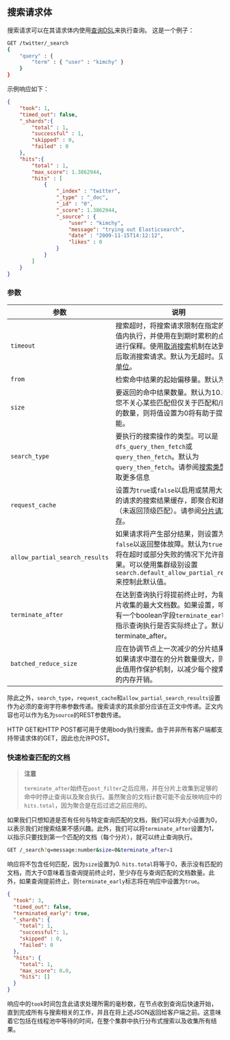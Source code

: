 ## 搜索请求体
搜索请求可以在其请求体内使用[查询DSL](../11-Query-DSL/README.md)来执行查询。 这是一个例子：

```sh
GET /twitter/_search
{
    "query" : {
        "term" : { "user" : "kimchy" }
    }
}
```

示例响应如下：

```json
{
    "took": 1,
    "timed_out": false,
    "_shards":{
        "total" : 1,
        "successful" : 1,
        "skipped" : 0,
        "failed" : 0
    },
    "hits":{
        "total" : 1,
        "max_score": 1.3862944,
        "hits" : [
            {
                "_index" : "twitter",
                "_type" : "_doc",
                "_id" : "0",
                "_score": 1.3862944,
                "_source" : {
                    "user" : "kimchy",
                    "message": "trying out Elasticsearch",
                    "date" : "2009-11-15T14:12:12",
                    "likes" : 0
                }
            }
        ]
    }
}
```

### 参数

| 参数                           | 说明                                                         |
| ------------------------------ | ------------------------------------------------------------ |
| `timeout`                      | 搜索超时，将搜索请求限制在指定的时间值内执行，并使用在到期时累积的点击数进行保释。使用[取消搜索](../06-Search-APIs/README.md#取消搜索)机制在达到超时后取消搜索请求。默认为无超时。见[时间单位](../04-API-Conventions/Common-options.md#时间单位)。 |
| `from`                         | 检索命中结果的起始偏移量。默认为0。                            |
| `size`                         | 要返回的命中结果数量。默认为10.如果您不关心某些匹配但仅关于匹配和/或聚合的数量，则将值设置为0将有助于提高性能。 |
| `search_type`                  | 要执行的搜索操作的类型。可以是`dfs_query_then_fetch`或`query_then_fetch`。默认为`query_then_fetch`。请参阅[搜索类型](../06-Search-APIs/Request-Body-Search/Search-Type.md)以获取更多信息 |
| `request_cache`                | 设置为`true`或`false`以启用或禁用大小为0的请求的搜索结果缓存，即聚合和建议（未返回顶级匹配）。请参阅[分片请求缓存](../14-Modules/Indices/Shard-request-cache.md)。 |
| `allow_partial_search_results` | 如果请求将产生部分结果，则设置为`false`以返回整体故障。默认为`true`，这将在超时或部分失败的情况下允许部分结果。可以使用集群级别设置`search.default_allow_partial_results`来控制此默认值。 |
| `terminate_after`              | 在达到查询执行将提前终止时，为每个分片收集的最大文档数。如果设置，响应将有一个boolean字段`terminate_early`以指示查询执行是否实际终止了。默认为no terminate_after。 |
| `batched_reduce_size`          | 应在协调节点上一次减少的分片结果数。如果请求中潜在的分片数量很大，则应将此值用作保护机制，以减少每个搜索请求的内存开销。 |

除此之外，`search_type`，`request_cache`和`allow_partial_search_results`设置作为必须的查询字符串参数传递。搜索请求的其余部分应该在正文中传递。正文内容也可以作为名为`source`的REST参数传递。

HTTP GET和HTTP POST都可用于使用body执行搜索。由于并非所有客户端都支持带请求体的GET，因此也允许POST。

### 快速检查匹配的文档

> **注意**
>
> `terminate_after`始终在`post_filter`之后应用，并在分片上收集到足够的命中时停止查询以及聚合执行。虽然聚合的文档计数可能不会反映响应中的`hits.total`，因为聚合是在后过滤之前应用的。

如果我们只想知道是否有任何与特定查询匹配的文档，我们可以将大小设置为0，以表示我们对搜索结果不感兴趣。此外，我们可以将`terminate_after`设置为1，以指示只要找到第一个匹配的文档（每个分片），就可以终止查询执行。

```sh
GET /_search?q=message:number&size=0&terminate_after=1
```

响应将不包含任何匹配，因为`size`设置为0. `hits.total`将等于0，表示没有匹配的文档，而大于0意味着当查询提前终止时，至少存在与查询匹配的文档数量。此外，如果查询提前终止，则`terminate_early`标志将在响应中设置为`true`。

```json
{
  "took": 3,
  "timed_out": false,
  "terminated_early": true,
  "_shards": {
    "total": 1,
    "successful": 1,
    "skipped" : 0,
    "failed": 0
  },
  "hits": {
    "total": 1,
    "max_score": 0.0,
    "hits": []
  }
}
```

响应中的`took`时间包含此请求处理所需的毫秒数，在节点收到查询后快速开始，直到完成所有与搜索相关的工作，并且在将上述JSON返回给客户端之前。这意味着它包括在线程池中等待的时间，在整个集群中执行分布式搜索以及收集所有结果。

